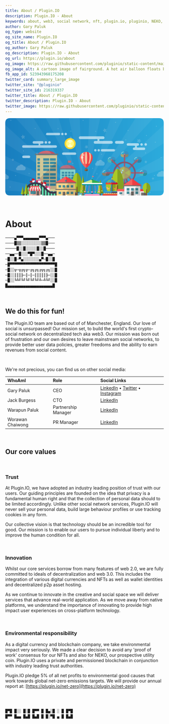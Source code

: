 ```yaml
---
title: About / Plugin.IO
description: Plugin.IO - About
keywords: about, web3, social network, nft, plugin.io, pluginio, NEKO, token, cryptocurrency, crypto
author: Gary Paluk
og_type: website
og_site_name: Plugin.IO
og_title: About / Plugin.IO
og_author: Gary Paluk
og_description: Plugin.IO - About
og_url: https://plugin.io/about
og_image: https://raw.githubusercontent.com/pluginio/static-content/main/lang/en/docs/v1/images/header_banner.png
og_image_alt: A cartoon image of fairground. A hot air balloon floats by through an open blue sky
fb_app_id: 523943968175208
twitter_card: summary_large_image
twitter_site: "@pluginio"
twitter_site_id: 216319337
twitter_title: About / Plugin.IO
twitter_description: Plugin.IO - About
twitter_image: https://raw.githubusercontent.com/pluginio/static-content/main/lang/en/docs/v1/images/header_banner.png
---
```


![A Plugin.IO branded banner that shows a young woman in front of a vivid blue background.](https://raw.githubusercontent.com/pluginio/static-content/main/lang/en/docs/v1/images/header_banner.png)

<br />


# About

```javascript
────▄▀▀▀▄▄▄▄▄▄▄▀▀▀▄───
────█▒▒░░░░░░░░░▒▒█───
─────█░░█░░░░░█░░█────
──▄▄──█░░░▀█▀░░░█──▄▄─
─█░░█─▀▄░░░░░░░▄▀─█░░█
─█▀▀▀▀▀▀▀▀▀▀▀▀▀▀▀▀▀▀▀▀█
─█░░╦─╦╔╗╦─╔╗╔╗╔╦╗╔╗░░█
─█░░║║║╠─║─║─║║║║║╠─░░█
─█░░╚╩╝╚╝╚╝╚╝╚╝╩─╩╚╝░░█
█▄▄▄▄▄▄▄▄▄▄▄▄▄▄▄▄▄▄▄▄█
```

<br />

## We do this for fun!

The Plugin.IO team are based out of of Manchester, England. Our love of social is unsurpassed! Our mission set, to build the world's first crypto-social network on decentralized tech aka web3. Our mission was born out of frustration and our own desires to leave mainstream social networks, to provide better user data policies, greater freedoms and the ability to earn revenues from social content.

<br />

We're not precious, you can find us on other social media:

|WhoAmI|Role|Social Links|
|:-----|:----|:----|
| Gary Paluk | CEO | [LinkedIn](https://www.linkedin.com/in/gpaluk) • [Twitter](https://twitter.com/garypaluk)  •  [Instagram](https://www.instagram.com/garypaluk/)|
| Jack Burgess | CTO | [LinkedIn](https://www.linkedin.com/in/ninnjak)|
| Warapun Paluk | Partnership Manager | [LinkedIn](https://www.linkedin.com/in/ninnjak) |
| Worawan Chaiwong | PR Manager | [LinkedIn](https://www.linkedin.com/in/worawan-chaiwong-6a7a76215/)

<br />

## Our core values

<br />

### Trust

At Plugin.IO, we have adopted an industry leading position of trust with our users. Our guiding principles are founded on the idea that privacy is a fundamental human right and that the collection of personal data should to be limited accordingly. Unlike other social network services, Plugin.IO will never sell your personal data, build large behaviour profiles or use tracking cookies in any form.

Our collective vision is that technology should be an incredible tool for good. Our mission is to enable our users to pursue individual liberty and to improve the human condition for all.

<br />

### Innovation

Whilst our core services borrow from many features of web 2.0, we are fully committed to ideals of decentralization and web 3.0. This includes the integration of various digital currencies and NFTs as well as wallet identities and decentralized p2p asset hosting.

As we continue to innovate in the creative and social space we will deliver services that advance real-world application. As we move away from native platforms, we understand the importance of innovating to provide high impact user experiences on cross-platform technology.

<br />

### Environmental responsibility

As a digital currency and blockchain company, we take environmental impact very seriously. We made a clear decision to avoid any 'proof of work' consensus for our NFTs and also for NEKO, our prospective utility coin. Plugin.IO uses a private and permissioned blockchain in conjunction with industry leading trust authorities.

Plugin.IO pledge 5% of all net profits to environmental good causes that work towards global net-zero emissions targets. We will provide our annual report at: [https://plugin.io/net-zero](https://plugin.io/net-zero)

<br />
<br />

```javascript
█▀█ █░░ █░█ █▀▀ █ █▄░█ ░ █ █▀█
█▀▀ █▄▄ █▄█ █▄█ █ █░▀█ ▄ █ █▄█
```